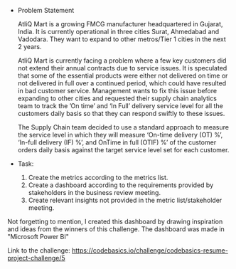 - Problem Statement

  AtliQ Mart is a growing FMCG manufacturer headquartered in Gujarat, India. It is currently operational in three cities Surat, Ahmedabad and Vadodara. They want to expand to other metros/Tier 1 cities in the next 2 years.

  AtliQ Mart is currently facing a problem where a few key customers did not extend their annual contracts due to service issues. It is speculated that some of the essential products were either not delivered on time or not delivered in full over a continued period, which could have resulted in bad customer service. Management wants to fix this issue before expanding to other cities and requested their supply chain analytics team to track the ’On time’ and ‘In Full’ delivery service level for all the customers daily basis so that they can respond swiftly to these issues.

  The Supply Chain team decided to use a standard approach to measure the service level in which they will measure ‘On-time delivery (OT) %’, ‘In-full delivery (IF) %’, and OnTime in full (OTIF) %’ of the customer orders daily basis against the target service level set for each customer.

- Task:
  1. Create the metrics according to the metrics list.
  2. Create a dashboard according to the requirements provided by stakeholders in the business review meeting.
  3. Create relevant insights not provided in the metric list/stakeholder meeting.
 
Not forgetting to mention, I created this dashboard by drawing inspiration and ideas from the winners of this challenge.
The dashboard was made in "Microsoft Power BI"

Link to the challenge: https://codebasics.io/challenge/codebasics-resume-project-challenge/5
